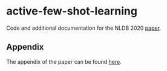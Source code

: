 # active-few-shot-learning
Code and additional documentation for the NLDB 2020 [paper](https://arxiv.org/abs/2204.09347).

## Appendix

The appendix of the paper can be found [here](appendix/README.md).
